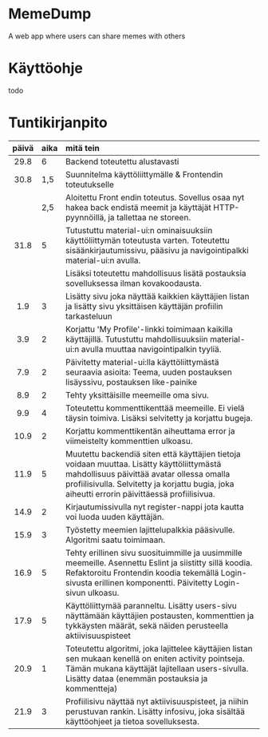 # MemeDump
 A web app where users can share memes with others
 
# Käyttöohje
todo

# Tuntikirjanpito
| päivä | aika | mitä tein  |
| :----:|:-----| :-----|
| 29.8 | 6    | Backend toteutettu alustavasti |
| 30.8 | 1,5  | Suunnitelma käyttöliittymälle & Frontendin toteutukselle |
|      | 2,5  | Aloitettu Front endin toteutus. Sovellus osaa nyt hakea back endistä meemit ja käyttäjät HTTP-pyynnöillä, ja tallettaa ne storeen. |
| 31.8 | 5    | Tutustuttu material-ui:n ominaisuuksiin käyttöliittymän toteutusta varten. Toteutettu sisäänkirjautumissivu, pääsivu ja navigointipalkki material-ui:n avulla. 
|      |      | Lisäksi toteutettu mahdollisuus lisätä postauksia sovelluksessa ilman kovakoodausta. |
| 1.9  |  3   | Lisätty sivu joka näyttää kaikkien käyttäjien listan ja lisätty sivu yksittäisen käyttäjän profiilin tarkasteluun |
| 3.9  |  2   | Korjattu 'My Profile'-linkki toimimaan kaikilla käyttäjillä. Tutustuttu mahdollisuuksiin material-ui:n avulla muuttaa navigointipalkin tyyliä. |
| 7.9  |  2   | Päivitetty material-ui:lla käyttöliittymästä seuraavia asioita: Teema, uuden postauksen lisäyssivu, postauksen like-painike |
| 8.9  |  2   | Tehty yksittäisille meemeille oma sivu. |
| 9.9  |  4   | Toteutettu kommenttikenttää meemeille. Ei vielä täysin toimiva. Lisäksi selvitetty ja korjattu bugeja. |
| 10.9 |  2   | Korjattu kommenttikentän aiheuttama error ja viimeistelty kommenttien ulkoasu. |
| 11.9 |  5   | Muutettu backendiä siten että käyttäjien tietoja voidaan muuttaa. Lisätty käyttöliittymästä mahdollisuus päivittää avatar ollessa omalla profiilisivulla. Selvitetty ja korjattu bugia, joka aiheutti errorin päivittäessä profiilisivua. |
| 14.9 |  2   | Kirjautumissivulla nyt register-nappi jota kautta voi luoda uuden käyttäjän.
| 15.9 |  3   | Työstetty meemien lajittelupalkkia pääsivulle. Algoritmi saatu toimimaan.
| 16.9 |  5   | Tehty erillinen sivu suosituimmille ja uusimmille meemeille. Asennettu Eslint ja siistitty sillä koodia. Refaktoroitu Frontendin koodia tekemällä Login-sivusta erillinen komponentti. Päivitetty Login-sivun ulkoasu.
| 17.9 |  5   | Käyttöliittymää paranneltu. Lisätty users-sivu näyttämään käyttäjien postausten, kommenttien ja tykkäysten määrät, sekä näiden perusteella aktiivisuuspisteet |
| 20.9 |  1   | Toteutettu algoritmi, joka lajittelee käyttäjien listan sen mukaan kenellä on eniten activity pointseja. Tämän mukana käyttäjät lajitellaan users-sivulla. Lisätty dataa (enemmän postauksia ja kommentteja)
| 21.9 |  3   | Profiilisivu näyttää nyt aktiivisuuspisteet, ja niihin perustuvan rankin. Lisätty infosivu, joka sisältää käyttöohjeet ja tietoa sovelluksesta.
